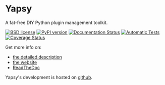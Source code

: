 Yapsy
=====

A fat-free DIY Python plugin management toolkit.

[![BSD license](https://img.shields.io/pypi/l/yapsy.svg)](./package/LICENSE.txt)
[![PyPI version](http://img.shields.io/pypi/v/Yapsy.svg)](https://pypi.python.org/pypi/yapsy)
[![Documentation Status](https://readthedocs.org/projects/yapsy/badge/?version=latest)](https://yapsy.readthedocs.io/en/latest/?badge=latest)
[![Automatic Tests](https://github.com/tibonihoo/yapsy/actions/workflows/automatic-tests.yml/badge.svg)](https://github.com/tibonihoo/yapsy/actions/workflows/automatic-tests.yml)
[![Coverage Status](https://coveralls.io/repos/tibonihoo/yapsy/badge.png?branch=master)](https://coveralls.io/r/tibonihoo/yapsy?branch=master)


Get more info on: 
  * [the detailed description](./package/README.txt)
  * [the website](http://yapsy.sourceforge.net/)
  * [ReadTheDoc](https://yapsy.readthedocs.org)


Yapsy's development is hosted on [github](https://github.com/tibonihoo/yapsy).



